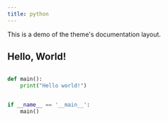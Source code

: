 ```yaml
---
title: python
---
```


This is a demo of the theme's documentation layout.

## Hello, World!

```python {filename="main.py"}

def main():
    print("Hello world!")


if __name__ == '__main__':
    main()
```